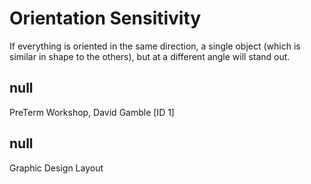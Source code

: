 # Orientation Sensitivity

If everything is oriented in the same direction, a single object (which is similar in shape to the others), but at a different angle will stand out. 

## null

PreTerm Workshop, David Gamble [ID 1]

## null

Graphic Design
Layout

